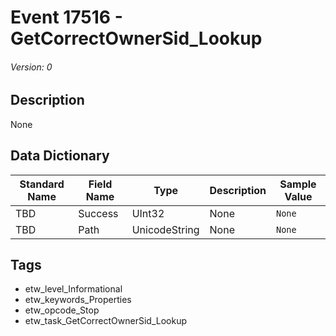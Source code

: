 # Event 17516 - GetCorrectOwnerSid_Lookup
###### Version: 0

## Description
None

## Data Dictionary
|Standard Name|Field Name|Type|Description|Sample Value|
|---|---|---|---|---|
|TBD|Success|UInt32|None|`None`|
|TBD|Path|UnicodeString|None|`None`|

## Tags
* etw_level_Informational
* etw_keywords_Properties
* etw_opcode_Stop
* etw_task_GetCorrectOwnerSid_Lookup